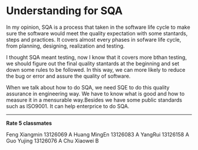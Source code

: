 # Understanding for SQA #


In my opinion, SQA is a process that taken in the software life cycle to make sure the software would meet the quality expectation with some stantards, steps and practices. It covers almost every phases in sofware life cycle, from planning, designing, realization and testing.

I thought SQA meant testing, now I know that it covers more bthan testing, we should figure out the final quality stantards at the beginning and set down some rules to be followed. In this way, we can more likely to reduce the bug or error and assure the quality of software.

When we talk about how to do SQA, we need SQE to do this quality assurance in engineering way. We have to know what is good and how to measure it in a mensurable way.Besides we have some public standards such as ISO9001. It can help enterprice to do SQA. 



----------

**Rate 5 classmates**

Feng Xiangmin 13126069 A
Huang MingEn 13126083 A
YangRui 13126158 A
Guo Yujing 13126076 A
Chu Xiaowei B

